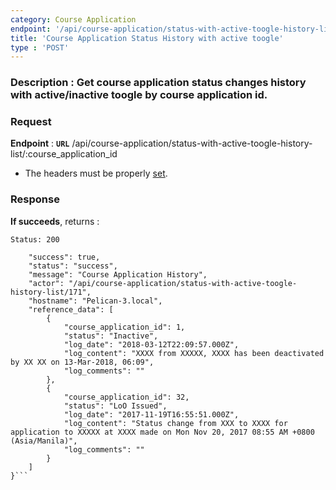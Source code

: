 ```yaml
---
category: Course Application
endpoint: '/api/course-application/status-with-active-toogle-history-list/:course_application_id'
title: 'Course Application Status History with active toogle'
type : 'POST'
---
```

### **Description** : Get course application status changes history with active/inactive toogle by course application id.

### Request

**Endpoint** : **`URL`** /api/course-application/status-with-active-toogle-history-list/:course_application_id

* The headers must be properly [set](#/Info-setting-headers).

### Response

**If succeeds**, returns : 

```Status: 200```

```{
    "success": true,
    "status": "success",
    "message": "Course Application History",
    "actor": "/api/course-application/status-with-active-toogle-history-list/171",
    "hostname": "Pelican-3.local",
    "reference_data": [
        {
            "course_application_id": 1,
            "status": "Inactive",
            "log_date": "2018-03-12T22:09:57.000Z",
            "log_content": "XXXX from XXXXX, XXXX has been deactivated by XX XX on 13-Mar-2018, 06:09",
            "log_comments": ""
        },
        {
            "course_application_id": 32,
            "status": "LoO Issued",
            "log_date": "2017-11-19T16:55:51.000Z",
            "log_content": "Status change from XXX to XXXX for application to XXXXX at XXXX made on Mon Nov 20, 2017 08:55 AM +0800 (Asia/Manila)",
            "log_comments": ""
        }
    ]
}```